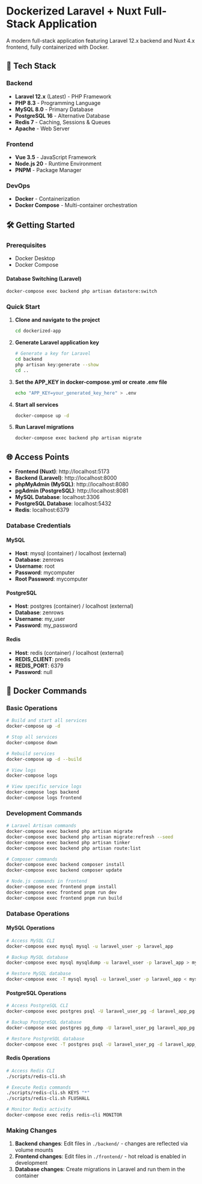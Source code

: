 # Dockerized Laravel + Nuxt Full-Stack Application

A modern full-stack application featuring Laravel 12.x backend and Nuxt 4.x frontend, fully containerized with Docker.

## 🚀 Tech Stack

### Backend
- **Laravel 12.x** (Latest) - PHP Framework
- **PHP 8.3** - Programming Language
- **MySQL 8.0** - Primary Database
- **PostgreSQL 16** - Alternative Database
- **Redis 7** - Caching, Sessions & Queues
- **Apache** - Web Server

### Frontend
- **Vue 3.5** - JavaScript Framework
- **Node.js 20** - Runtime Environment
- **PNPM** - Package Manager

### DevOps
- **Docker** - Containerization
- **Docker Compose** - Multi-container orchestration

## 🛠 Getting Started

### Prerequisites
- Docker Desktop
- Docker Compose

#### Database Switching (Laravel)
```bash
docker-compose exec backend php artisan datastore:switch 
```

### Quick Start

1. **Clone and navigate to the project**
   ```bash
   cd dockerized-app
   ```

2. **Generate Laravel application key**
   ```bash
   # Generate a key for Laravel
   cd backend
   php artisan key:generate --show
   cd ..
   ```

3. **Set the APP_KEY in docker-compose.yml or create .env file**
   ```bash
   echo "APP_KEY=your_generated_key_here" > .env
   ```

4. **Start all services**
   ```bash
   docker-compose up -d
   ```

5. **Run Laravel migrations**
   ```bash
   docker-compose exec backend php artisan migrate
   ```

## 🌐 Access Points

- **Frontend (Nuxt)**: http://localhost:5173
- **Backend (Laravel)**: http://localhost:8000
- **phpMyAdmin (MySQL)**: http://localhost:8080
- **pgAdmin (PostgreSQL)**: http://localhost:8081
- **MySQL Database**: localhost:3306
- **PostgreSQL Database**: localhost:5432
- **Redis**: localhost:6379

### Database Credentials

#### MySQL
- **Host**: mysql (container) / localhost (external)
- **Database**: zenrows
- **Username**: root
- **Password**: mycomputer
- **Root Password**: mycomputer

#### PostgreSQL
- **Host**: postgres (container) / localhost (external)
- **Database**: zenrows
- **Username**: my_user
- **Password**: my_password

#### Redis
- **Host**: redis (container) / localhost (external)
- **REDIS_CLIENT**: predis
- **REDIS_PORT**: 6379
- **Password**: null

## 🐳 Docker Commands

### Basic Operations
```bash
# Build and start all services
docker-compose up -d

# Stop all services
docker-compose down

# Rebuild services
docker-compose up -d --build

# View logs
docker-compose logs

# View specific service logs
docker-compose logs backend
docker-compose logs frontend
```

### Development Commands
```bash
# Laravel Artisan commands
docker-compose exec backend php artisan migrate
docker-compose exec backend php artisan migrate:refresh --seed
docker-compose exec backend php artisan tinker
docker-compose exec backend php artisan route:list

# Composer commands
docker-compose exec backend composer install
docker-compose exec backend composer update

# Node.js commands in frontend
docker-compose exec frontend pnpm install
docker-compose exec frontend pnpm run dev
docker-compose exec frontend pnpm run build
```

### Database Operations

#### MySQL Operations
```bash
# Access MySQL CLI
docker-compose exec mysql mysql -u laravel_user -p laravel_app

# Backup MySQL database
docker-compose exec mysql mysqldump -u laravel_user -p laravel_app > mysql_backup.sql

# Restore MySQL database
docker-compose exec -T mysql mysql -u laravel_user -p laravel_app < mysql_backup.sql
```

#### PostgreSQL Operations
```bash
# Access PostgreSQL CLI
docker-compose exec postgres psql -U laravel_user_pg -d laravel_app_pg

# Backup PostgreSQL database
docker-compose exec postgres pg_dump -U laravel_user_pg laravel_app_pg > postgres_backup.sql

# Restore PostgreSQL database
docker-compose exec -T postgres psql -U laravel_user_pg -d laravel_app_pg < postgres_backup.sql
```

#### Redis Operations
```bash
# Access Redis CLI
./scripts/redis-cli.sh

# Execute Redis commands
./scripts/redis-cli.sh KEYS "*"
./scripts/redis-cli.sh FLUSHALL

# Monitor Redis activity
docker-compose exec redis redis-cli MONITOR
```

### Making Changes
1. **Backend changes**: Edit files in `./backend/` - changes are reflected via volume mounts
2. **Frontend changes**: Edit files in `./frontend/` - hot reload is enabled in development
3. **Database changes**: Create migrations in Laravel and run them in the container